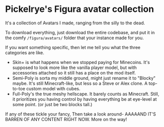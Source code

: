 # Pickelrye's Figura avatar collection
It's a collection of Avatars I made, ranging from the silly to the dead.

To download everything, just download the entire codebase, and put it in the comfy `/figura/avatars/` folder that your instance made for you.

If you want something specific, then let me tell you what the three categories are like.

- Skin+ is what happens when we stopped paying for Minecoins. It's supposed to look more like the vanilla player model, but with accessories attached so it still has a place on the mod itself.
- Semi-Poly is sorta my middle ground, might just rename it to "Blocky" maybe. It's still Minecraft-like, but less so a Steve or Alex clone. A top-to-toe custom model with cubes.
- Full-Poly's the true meshy hellscape. It barely counts as Minecraft. Still, it prioritizes you having control by having everything be at eye-level at some point. (or just be two blocks tall.)

If any of these tickle your fancy, Then take a look around- AAAAAND IT'S BARREN OF ANY CONTENT RIGHT NOW. More on the way!
